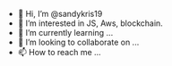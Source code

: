 - 👋 Hi, I’m @sandykris19
- 👀 I’m interested in JS, Aws, blockchain.
- 🌱 I’m currently learning ...
- 💞️ I’m looking to collaborate on ...
- 📫 How to reach me ...

<!---
sandykris19/sandykris19 is a ✨ special ✨ repository because its `README.md` (this file) appears on your GitHub profile.
You can click the Preview link to take a look at your changes.
--->
